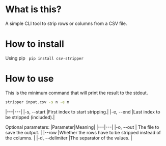 # What is this?
A simple CLI tool to strip rows or columns from a CSV file.

# How to install
Using pip
``` pip install csv-stripper```

# How to use
This is the minimum command that will print the result to the stdout.
```sh
stripper input.csv -s n -e m
```
|---|---|
|-s, --start   |First index to start stripping.|
|-e, --end  |Last index to be stripped (included).|

Optional parameters:
|Parameter|Meaning|
|---|---|
|-o, --out   | The file to save the output.  |
|--row  |Whether the rows have to be stripped instead of the columns.   |
|-d, --delimiter   |The separator of the values.   |



